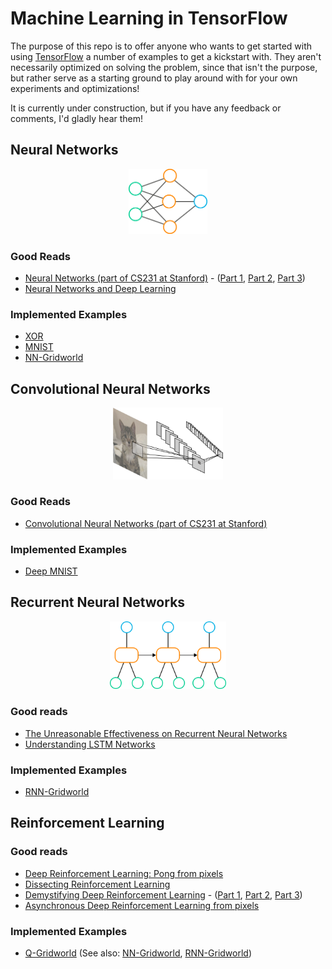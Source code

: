 # Machine Learning in TensorFlow

The purpose of this repo is to offer anyone who wants to get started with using [TensorFlow](https://www.tensorflow.org) a number of examples to get a kickstart with. They aren't necessarily optimized on solving the problem, since that isn't the purpose, but rather serve as a starting ground to play around with for your own experiments and optimizations!

It is currently under construction, but if you have any feedback or comments, I'd gladly hear them!

## Neural Networks
<p align="center">
  <img src="images/main/nn.png", width="25%"/>
</p>

### Good Reads
* [Neural Networks (part of CS231 at Stanford)](http://cs231n.github.io/neural-networks-1/) - ([Part 1](http://cs231n.github.io/neural-networks-1/), [Part 2](http://cs231n.github.io/neural-networks-2/), [Part 3](http://cs231n.github.io/neural-networks-3/))
* [Neural Networks and Deep Learning](http://neuralnetworksanddeeplearning.com/index.html)

### Implemented Examples
* [XOR](/experiments/xor)
* [MNIST](/experiments/mnist)
* [NN-Gridworld](/experiments/nn-gridworld)

## Convolutional Neural Networks
<p align="center">
  <img src="images/main/conv.png", width="35%"/>
</p>

### Good Reads
* [Convolutional Neural Networks (part of CS231 at Stanford)](http://cs231n.github.io/convolutional-networks/)

### Implemented Examples
* [Deep MNIST](/experiments/deep-mnist)

## Recurrent Neural Networks
<p align="center">
  <img src="images/main/rnn.png", width="37%"/>
</p>

### Good reads
* [The Unreasonable Effectiveness on Recurrent Neural Networks](http://karpathy.github.io/2015/05/21/rnn-effectiveness/)
* [Understanding LSTM Networks](http://colah.github.io/posts/2015-08-Understanding-LSTMs/)

### Implemented Examples
* [RNN-Gridworld](/experiments/rnn-gridworld)

## Reinforcement Learning

### Good reads
* [Deep Reinforcement Learning: Pong from pixels](http://karpathy.github.io/2016/05/31/rl/)
* [Dissecting Reinforcement Learning](https://mpatacchiola.github.io/blog/2016/12/09/dissecting-reinforcement-learning.html)
* [Demystifying Deep Reinforcement Learning](https://www.nervanasys.com/demystifying-deep-reinforcement-learning/) - ([Part 1](https://www.nervanasys.com/demystifying-deep-reinforcement-learning/), [Part 2](https://www.nervanasys.com/deep-reinforcement-learning-with-neon/), [Part 3](https://www.nervanasys.com/openai/))
* [Asynchronous Deep Reinforcement Learning from pixels](https://dbobrenko.github.io/2016/11/03/async-deeprl.html)

### Implemented Examples
* [Q-Gridworld](/experiments/q-gridworld) (See also: [NN-Gridworld](/experiments/nn-gridworld), [RNN-Gridworld](/experiments/rnn-gridworld))
